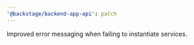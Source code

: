 ```yaml
---
'@backstage/backend-app-api': patch
---
```


Improved error messaging when failing to instantiate services.

